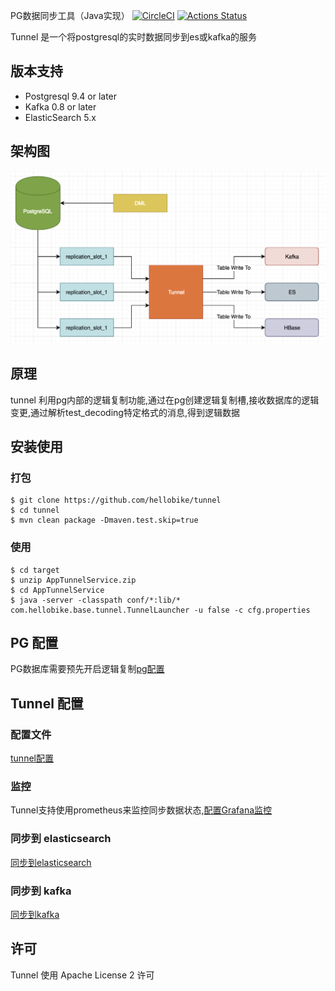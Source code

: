 PG数据同步工具（Java实现）
[![CircleCI](https://circleci.com/gh/hellobike/tunnel.svg?style=svg)](https://circleci.com/gh/hellobike/tunnel)
[![Actions Status](https://github.com/hellobike/tunnel/workflows/Java%20CI/badge.svg)](https://github.com/hellobike/tunnel/actions)

Tunnel 是一个将postgresql的实时数据同步到es或kafka的服务

## 版本支持

- Postgresql 9.4 or later
- Kafka 0.8 or later
- ElasticSearch 5.x

## 架构图

![架构图](./doc/tunnel_arch.png)

## 原理

tunnel 利用pg内部的逻辑复制功能,通过在pg创建逻辑复制槽,接收数据库的逻辑变更,通过解析test_decoding特定格式的消息,得到逻辑数据

## 安装使用

### 打包

```shell
$ git clone https://github.com/hellobike/tunnel
$ cd tunnel
$ mvn clean package -Dmaven.test.skip=true
```

### 使用

```shell
$ cd target
$ unzip AppTunnelService.zip
$ cd AppTunnelService
$ java -server -classpath conf/*:lib/* com.hellobike.base.tunnel.TunnelLauncher -u false -c cfg.properties
```

## PG 配置

PG数据库需要预先开启逻辑复制[pg配置](./doc/pg.md)

## Tunnel 配置

### 配置文件

[tunnel配置](./doc/tunnel.md)

### 监控

Tunnel支持使用prometheus来监控同步数据状态,[配置Grafana监控](./doc/prometheus.md)

### 同步到 elasticsearch

[同步到elasticsearch](./doc/es.md)

### 同步到 kafka

[同步到kafka](./doc/kafka.md)


## 许可

Tunnel 使用 Apache License 2 许可
